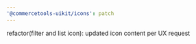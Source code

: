 ```yaml
---
'@commercetools-uikit/icons': patch
---
```


refactor(filter and list icon): updated icon content per UX request
